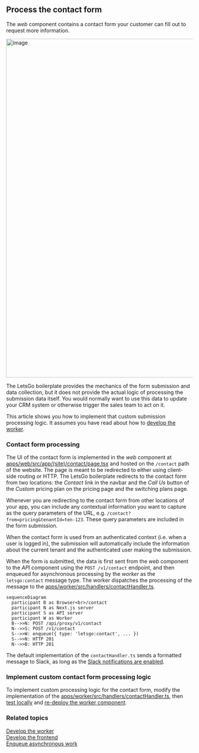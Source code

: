 ## Process the contact form

The _web_ component contains a contact form your customer can fill out to request more information.

<img width="912" alt="image" src="https://github.com/tjanczuk/letsgo/assets/822369/b7365637-0e2f-4526-affa-ea721764bed3">

The LetsGo boilerplate provides the mechanics of the form submission and data collection, but it does not provide the actual logic of processing the submission data itself. You would normally want to use this data to update your CRM system or otherwise trigger the sales team to act on it.

This article shows you how to implement that custom submission processing logic. It assumes you have read about how to [develop the worker](./develop-the-worker.md).

### Contact form processing

The UI of the contact form is implemented in the _web_ component at [apps/web/src/app/(site)/contact/page.tsx](<../../apps/web/src/app/(site)/contact/page.tsx>) and hosted on the `/contact` path of the website. The page is meant to be redirected to either using client-side routing or HTTP. The LetsGo boilerplate redirects to the contact form from two locations: the _Contact_ link in the navbar and the _Call Us_ button of the _Custom_ pricing plan on the pricing page and the switching plans page.

Whenever you are redirecting to the contact form from other locations of your app, you can include any contextual information you want to capture as the query parameters of the URL, e.g. `/contact?from=pricing&tenantId=ten-123`. These query parameters are included in the form submission.

When the contact form is used from an authenticated context (i.e. when a user is logged in), the submission will automatically include the information about the current tenant and the authenticated user making the submission.

When the form is submitted, the data is first sent from the _web_ component to the _API_ component using the `POST /v1/contact` endpoint, and then enqueued for asynchronous processing by the _worker_ as the `letsgo:contact` message type. The worker dispatches the processing of the message to the [apps/worker/src/handlers/contactHandler.ts](../../apps/worker/src/handlers/contactHandler.ts).

```mermaid
sequenceDiagram
  participant B as Browser<br>/contact
  participant N as Next.js server
  participant S as API server
  participant W as Worker
  B-->>N: POST /api/proxy/v1/contact
  N-->>S: POST /v1/contact
  S-->>W: enqueue({ type: 'letsgo:contact', ... })
  S-->>N: HTTP 201
  N-->>B: HTTP 201
```

The default implementation of the `contactHandler.ts` sends a formatted message to Slack, as long as the [Slack notifications are enabled](./develop-the-worker.md#increasing-visibility-with-slack-notifications).

### Implement custom contact form processing logic

To implement custom processing logic for the contact form, modify the implementation of the [apps/worker/src/handlers/contactHandler.ts](../../apps/worker/src/handlers/contactHandler.ts), then [test locally](./run-locally.md) and [re-deploy the worker component](../tutorials/re-deploying-to-aws.md).

### Related topics

[Develop the worker](./develop-the-worker.md)  
[Develop the frontend](./develop-the-frontend.md)  
[Enqueue asynchronous work](./enqueue-asynchronous-work.md)
